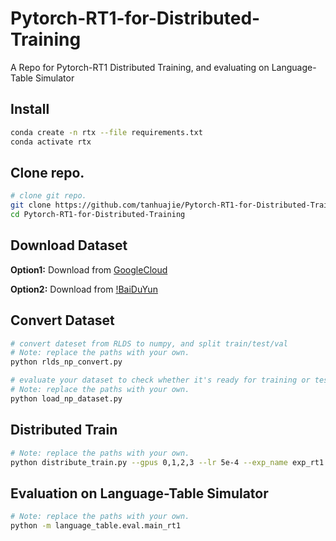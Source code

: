 # Pytorch-RT1-for-Distributed-Training
A Repo for Pytorch-RT1 Distributed Training, and evaluating on Language-Table Simulator

## Install
```bash
conda create -n rtx --file requirements.txt
conda activate rtx
```

## Clone repo.
```bash
# clone git repo.
git clone https://github.com/tanhuajie/Pytorch-RT1-for-Distributed-Training.git
cd Pytorch-RT1-for-Distributed-Training
```

## Download Dataset

**Option1:** Download from [GoogleCloud](https://console.cloud.google.com/storage/browser/gresearch/robotics/language_table_blocktoblock_sim)

**Option2:** Download from [!BaiDuYun](https://pan.baidu.com/s/1wWbPgeV5VKjIrXTny40atg?pwd=ft4e)

## Convert Dataset
```bash
# convert dateset from RLDS to numpy, and split train/test/val
# Note: replace the paths with your own.
python rlds_np_convert.py

# evaluate your dataset to check whether it's ready for training or testing 
# Note: replace the paths with your own.
python load_np_dataset.py
```

## Distributed Train
```bash
# Note: replace the paths with your own.
python distribute_train.py --gpus 0,1,2,3 --lr 5e-4 --exp_name exp_rt1 --dataset_dir /path/to/your/dataset --log_dir /path/to/your/exp/logs --ckpt_dir /path/to/your/exp/ckpts
```

## Evaluation on Language-Table Simulator
```bash
# Note: replace the paths with your own.
python -m language_table.eval.main_rt1
```

